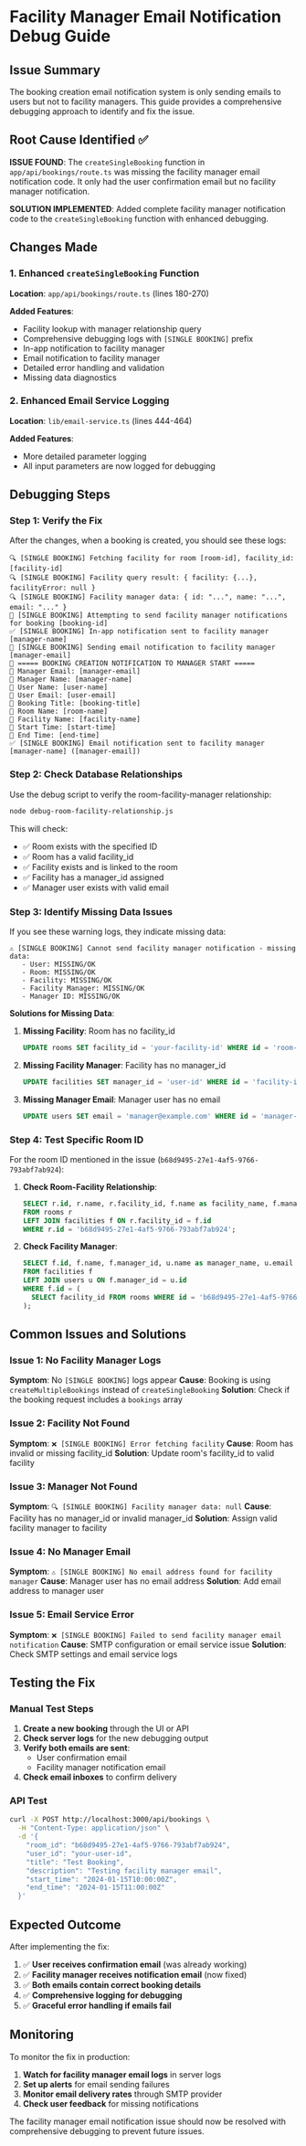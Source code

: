 # Facility Manager Email Notification Debug Guide

## Issue Summary

The booking creation email notification system is only sending emails to users but not to facility managers. This guide provides a comprehensive debugging approach to identify and fix the issue.

## Root Cause Identified ✅

**ISSUE FOUND**: The `createSingleBooking` function in `app/api/bookings/route.ts` was missing the facility manager email notification code. It only had the user confirmation email but no facility manager notification.

**SOLUTION IMPLEMENTED**: Added complete facility manager notification code to the `createSingleBooking` function with enhanced debugging.

## Changes Made

### 1. Enhanced `createSingleBooking` Function

**Location**: `app/api/bookings/route.ts` (lines 180-270)

**Added Features**:
- Facility lookup with manager relationship query
- Comprehensive debugging logs with `[SINGLE BOOKING]` prefix
- In-app notification to facility manager
- Email notification to facility manager
- Detailed error handling and validation
- Missing data diagnostics

### 2. Enhanced Email Service Logging

**Location**: `lib/email-service.ts` (lines 444-464)

**Added Features**:
- More detailed parameter logging
- All input parameters are now logged for debugging

## Debugging Steps

### Step 1: Verify the Fix

After the changes, when a booking is created, you should see these logs:

```
🔍 [SINGLE BOOKING] Fetching facility for room [room-id], facility_id: [facility-id]
🔍 [SINGLE BOOKING] Facility query result: { facility: {...}, facilityError: null }
🔍 [SINGLE BOOKING] Facility manager data: { id: "...", name: "...", email: "..." }
📧 [SINGLE BOOKING] Attempting to send facility manager notifications for booking [booking-id]
✅ [SINGLE BOOKING] In-app notification sent to facility manager [manager-name]
📧 [SINGLE BOOKING] Sending email notification to facility manager [manager-email]
📧 ===== BOOKING CREATION NOTIFICATION TO MANAGER START =====
📧 Manager Email: [manager-email]
📧 Manager Name: [manager-name]
📧 User Name: [user-name]
📧 User Email: [user-email]
📧 Booking Title: [booking-title]
📧 Room Name: [room-name]
📧 Facility Name: [facility-name]
📧 Start Time: [start-time]
📧 End Time: [end-time]
✅ [SINGLE BOOKING] Email notification sent to facility manager [manager-name] ([manager-email])
```

### Step 2: Check Database Relationships

Use the debug script to verify the room-facility-manager relationship:

```bash
node debug-room-facility-relationship.js
```

This will check:
- ✅ Room exists with the specified ID
- ✅ Room has a valid facility_id
- ✅ Facility exists and is linked to the room
- ✅ Facility has a manager_id assigned
- ✅ Manager user exists with valid email

### Step 3: Identify Missing Data Issues

If you see these warning logs, they indicate missing data:

```
⚠️ [SINGLE BOOKING] Cannot send facility manager notification - missing data:
   - User: MISSING/OK
   - Room: MISSING/OK
   - Facility: MISSING/OK
   - Facility Manager: MISSING/OK
   - Manager ID: MISSING/OK
```

**Solutions for Missing Data**:

1. **Missing Facility**: Room has no facility_id
   ```sql
   UPDATE rooms SET facility_id = 'your-facility-id' WHERE id = 'room-id';
   ```

2. **Missing Facility Manager**: Facility has no manager_id
   ```sql
   UPDATE facilities SET manager_id = 'user-id' WHERE id = 'facility-id';
   ```

3. **Missing Manager Email**: Manager user has no email
   ```sql
   UPDATE users SET email = 'manager@example.com' WHERE id = 'manager-id';
   ```

### Step 4: Test Specific Room ID

For the room ID mentioned in the issue (`b68d9495-27e1-4af5-9766-793abf7ab924`):

1. **Check Room-Facility Relationship**:
   ```sql
   SELECT r.id, r.name, r.facility_id, f.name as facility_name, f.manager_id
   FROM rooms r
   LEFT JOIN facilities f ON r.facility_id = f.id
   WHERE r.id = 'b68d9495-27e1-4af5-9766-793abf7ab924';
   ```

2. **Check Facility Manager**:
   ```sql
   SELECT f.id, f.name, f.manager_id, u.name as manager_name, u.email as manager_email
   FROM facilities f
   LEFT JOIN users u ON f.manager_id = u.id
   WHERE f.id = (
     SELECT facility_id FROM rooms WHERE id = 'b68d9495-27e1-4af5-9766-793abf7ab924'
   );
   ```

## Common Issues and Solutions

### Issue 1: No Facility Manager Logs
**Symptom**: No `[SINGLE BOOKING]` logs appear
**Cause**: Booking is using `createMultipleBookings` instead of `createSingleBooking`
**Solution**: Check if the booking request includes a `bookings` array

### Issue 2: Facility Not Found
**Symptom**: `❌ [SINGLE BOOKING] Error fetching facility`
**Cause**: Room has invalid or missing facility_id
**Solution**: Update room's facility_id to valid facility

### Issue 3: Manager Not Found
**Symptom**: `🔍 [SINGLE BOOKING] Facility manager data: null`
**Cause**: Facility has no manager_id or invalid manager_id
**Solution**: Assign valid facility manager to facility

### Issue 4: No Manager Email
**Symptom**: `⚠️ [SINGLE BOOKING] No email address found for facility manager`
**Cause**: Manager user has no email address
**Solution**: Add email address to manager user

### Issue 5: Email Service Error
**Symptom**: `❌ [SINGLE BOOKING] Failed to send facility manager email notification`
**Cause**: SMTP configuration or email service issue
**Solution**: Check SMTP settings and email service logs

## Testing the Fix

### Manual Test Steps

1. **Create a new booking** through the UI or API
2. **Check server logs** for the new debugging output
3. **Verify both emails are sent**:
   - User confirmation email
   - Facility manager notification email
4. **Check email inboxes** to confirm delivery

### API Test

```bash
curl -X POST http://localhost:3000/api/bookings \
  -H "Content-Type: application/json" \
  -d '{
    "room_id": "b68d9495-27e1-4af5-9766-793abf7ab924",
    "user_id": "your-user-id",
    "title": "Test Booking",
    "description": "Testing facility manager email",
    "start_time": "2024-01-15T10:00:00Z",
    "end_time": "2024-01-15T11:00:00Z"
  }'
```

## Expected Outcome

After implementing the fix:

1. ✅ **User receives confirmation email** (was already working)
2. ✅ **Facility manager receives notification email** (now fixed)
3. ✅ **Both emails contain correct booking details**
4. ✅ **Comprehensive logging for debugging**
5. ✅ **Graceful error handling if emails fail**

## Monitoring

To monitor the fix in production:

1. **Watch for facility manager email logs** in server logs
2. **Set up alerts** for email sending failures
3. **Monitor email delivery rates** through SMTP provider
4. **Check user feedback** for missing notifications

The facility manager email notification issue should now be resolved with comprehensive debugging to prevent future issues.
